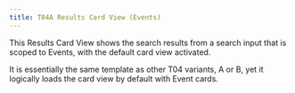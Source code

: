 ```yaml
---
title: T04A Results Card View (Events)
---
```


This Results Card View shows the search results from a search input that is scoped to Events, with the default card view activated. 

It is essentially the same template as other T04 variants, A or B, yet it logically loads the card view by default with Event cards. 


